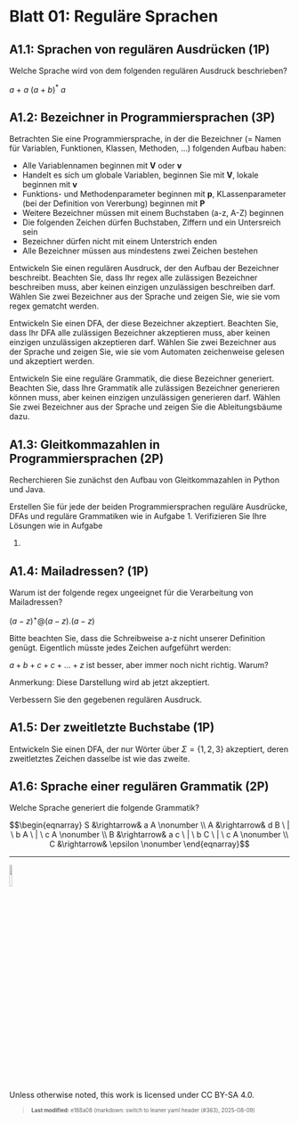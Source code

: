 # Blatt 01: Reguläre Sprachen

## A1.1: Sprachen von regulären Ausdrücken (1P)

Welche Sprache wird von dem folgenden regulären Ausdruck beschrieben?

$`a\ +\ a\ (a\ +\ b)^*\ a`$

## A1.2: Bezeichner in Programmiersprachen (3P)

Betrachten Sie eine Programmiersprache, in der die Bezeichner (= Namen
für Variablen, Funktionen, Klassen, Methoden, …) folgenden Aufbau haben:

- Alle Variablennamen beginnen mit **V** oder **v**
- Handelt es sich um globale Variablen, beginnen Sie mit **V**, lokale
  beginnen mit **v**
- Funktions- und Methodenparameter beginnen mit **p**, KLassenparameter
  (bei der Definition von Vererbung) beginnen mit **P**
- Weitere Bezeichner müssen mit einem Buchstaben (a-z, A-Z) beginnen
- Die folgenden Zeichen dürfen Buchstaben, Ziffern und ein Untersreich
  sein
- Bezeichner dürfen nicht mit einem Unterstrich enden
- Alle Bezeichner müssen aus mindestens zwei Zeichen bestehen

Entwickeln Sie einen regulären Ausdruck, der den Aufbau der Bezeichner
beschreibt. Beachten Sie, dass Ihr regex alle zulässigen Bezeichner
beschreiben muss, aber keinen einzigen unzulässigen beschreiben darf.
Wählen Sie zwei Bezeichner aus der Sprache und zeigen Sie, wie sie vom
regex gematcht werden.

Entwickeln Sie einen DFA, der diese Bezeichner akzeptiert. Beachten Sie,
dass Ihr DFA alle zulässigen Bezeichner akzeptieren muss, aber keinen
einzigen unzulässigen akzeptieren darf. Wählen Sie zwei Bezeichner aus
der Sprache und zeigen Sie, wie sie vom Automaten zeichenweise gelesen
und akzeptiert werden.

Entwickeln Sie eine reguläre Grammatik, die diese Bezeichner generiert.
Beachten Sie, dass Ihre Grammatik alle zulässigen Bezeichner generieren
können muss, aber keinen einzigen unzulässigen generieren darf. Wählen
Sie zwei Bezeichner aus der Sprache und zeigen Sie die Ableitungsbäume
dazu.

## A1.3: Gleitkommazahlen in Programmiersprachen (2P)

Recherchieren Sie zunächst den Aufbau von Gleitkommazahlen in Python und
Java.

Erstellen Sie für jede der beiden Programmiersprachen reguläre
Ausdrücke, DFAs und reguläre Grammatiken wie in Aufgabe 1. Verifizieren
Sie Ihre Lösungen wie in Aufgabe

1.  

## A1.4: Mailadressen? (1P)

Warum ist der folgende regex ungeeignet für die Verarbeitung von
Mailadressen?

$`(a-z)^+@(a-z).(a-z)`$

Bitte beachten Sie, dass die Schreibweise a-z nicht unserer Definition
genügt. Eigentlich müsste jedes Zeichen aufgeführt werden:

$`a + b + c + c + \ldots + z`$ ist besser, aber immer noch nicht
richtig. Warum?

Anmerkung: Diese Darstellung wird ab jetzt akzeptiert.

Verbessern Sie den gegebenen regulären Ausdruck.

## A1.5: Der zweitletzte Buchstabe (1P)

Entwickeln Sie einen DFA, der nur Wörter über
$`\Sigma = \lbrace 1,2,3 \rbrace`$ akzeptiert, deren zweitletztes
Zeichen dasselbe ist wie das zweite.

## A1.6: Sprache einer regulären Grammatik (2P)

Welche Sprache generiert die folgende Grammatik?

``` math
\begin{eqnarray}
S &\rightarrow& a A                      \nonumber \\
A &\rightarrow& d B \ | \ b A \ | \ c A  \nonumber \\
B &\rightarrow& a c \ | \ b C \ | \ c A  \nonumber \\
C &\rightarrow& \epsilon                 \nonumber
\end{eqnarray}
```

------------------------------------------------------------------------

<img src="https://licensebuttons.net/l/by-sa/4.0/88x31.png" width="10%">

Unless otherwise noted, this work is licensed under CC BY-SA 4.0.

<blockquote><p><sup><sub><strong>Last modified:</strong> e188a08 (markdown: switch to leaner yaml header (#363), 2025-08-09)<br></sub></sup></p></blockquote>
